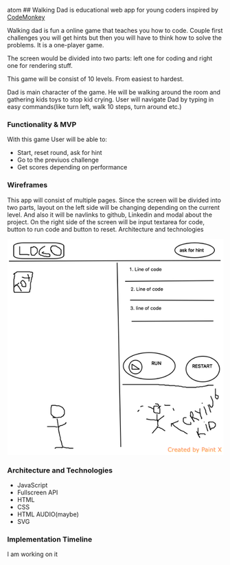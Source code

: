 atom ## Walking Dad is educational web app for young coders inspired by [CodeMonkey](https://www.playcodemonkey.com/)

Walking dad is fun a online game that teaches you how to code. Couple first challenges you will get hints but then you will have to think how to solve the problems. It is a one-player game.


The screen would be divided into two parts: left one for coding and right one for rendering stuff.

This game will be consist of 10 levels. From easiest to hardest.

Dad is main character of the game. He will be walking around the room and gathering kids toys to stop kid crying.
User will navigate Dad by typing in easy commands(like turn left, walk 10 steps, turn around etc.)

### Functionality & MVP

With this game User will be able to:

- Start, reset round, ask for hint
- Go to the previuos challenge
- Get scores depending on performance


### Wireframes

This app will consist of multiple pages. Since the screen will be divided into two parts, layout on the left side will be changing depending on the current level. And also it will be navlinks to github, Linkedin and modal about the project. On the right side of the screen will be input textarea for code, button to run code and button to reset.
Architecture and technologies

![wireframe](https://github.com/newcoderua/Walking-Dad/blob/master/images/wireframe.png?raw=true)

### Architecture and Technologies

- JavaScript
- Fullscreen API
- HTML
- CSS
- HTML AUDIO(maybe)
- SVG

### Implementation Timeline

I am working on it
